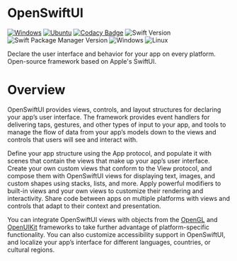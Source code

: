 # OpenSwiftUI
[![Windows](https://github.com/helbertgs/OpenSwiftUI/actions/workflows/Windows.yml/badge.svg)](https://github.com/helbertgs/OpenSwiftUI/actions/workflows/Windows.yml)
[![Ubuntu](https://github.com/helbertgs/OpenSwiftUI/actions/workflows/Ubuntu.yml/badge.svg)](https://github.com/helbertgs/OpenSwiftUI/actions/workflows/Ubuntu.yml)
[![Codacy Badge](https://app.codacy.com/project/badge/Grade/0cdb7c84c14a4e709e938a65ff87e2e4)](https://www.codacy.com/gh/helbertgs/OpenSwiftUI/dashboard?utm_source=github.com&amp;utm_medium=referral&amp;utm_content=helbertgs/OpenSwiftUI&amp;utm_campaign=Badge_Grade)
![Swift Version](https://badgen.net/badge/Swift/6.0/orange)
![Swift Package Manager Version](https://badgen.net/badge/Swift%20Package%20Manager/6.0/orange)
![Windows](https://badgen.net/badge/Windows/10+/blue)
![Linux](https://badgen.net/badge/Ubuntu/Latest/orange)


Declare the user interface and behavior for your app on every platform. Open-source framework based on Apple's SwiftUI.

# Overview

OpenSwiftUI provides views, controls, and layout structures for declaring your app’s user interface. The framework provides event handlers for delivering taps, gestures, and other types of input to your app, and tools to manage the flow of data from your app’s models down to the views and controls that users will see and interact with.

Define your app structure using the App protocol, and populate it with scenes that contain the views that make up your app’s user interface. Create your own custom views that conform to the View protocol, and compose them with OpenSwiftUI views for displaying text, images, and custom shapes using stacks, lists, and more. Apply powerful modifiers to built-in views and your own views to customize their rendering and interactivity. Share code between apps on multiple platforms with views and controls that adapt to their context and presentation.

You can integrate OpenSwiftUI views with objects from the [OpenGL]() and [OpenUIKit]() frameworks to take further advantage of platform-specific functionality. You can also customize accessibility support in OpenSwiftUI, and localize your app’s interface for different languages, countries, or cultural regions.
